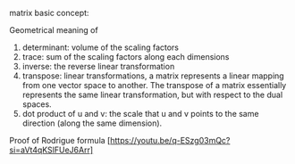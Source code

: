 matrix basic concept:

Geometrical meaning of 
1. determinant:
    volume of the scaling factors
2. trace:
    sum of the scaling factors along each dimensions
3. inverse:
    the reverse linear transformation 
4. transpose:
     linear transformations, a matrix represents a linear mapping from one vector space to another. The transpose of a matrix essentially represents the same linear transformation, but with respect to the dual spaces. 
5. dot product of u and v:
    the scale that u and v points to the same direction (along the same dimension).


Proof of Rodrigue formula [https://youtu.be/q-ESzg03mQc?si=aVt4qKSlFUeJ6Arr]

